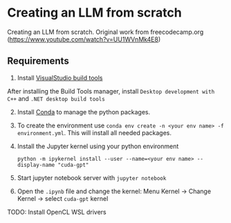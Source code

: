 # Creating an LLM from scratch
Creating an LLM from scratch. Original work from freecodecamp.org (https://www.youtube.com/watch?v=UU1WVnMk4E8)

## Requirements

1. Install [VisualStudio build tools](https://visualstudio.microsoft.com/pt-br/downloads/?q=build+tools)

After installing the Build Tools manager, install `Desktop development with C++` and `.NET desktop build tools`

2. Install [Conda](https://docs.conda.io/projects/miniconda/en/latest/miniconda-install.html) to manage the python packages.

3. To create the environment use `conda env create -n <your env name> -f environment.yml`. This will install all needed packages.

4. Install the Jupyter kernel using your python environment

    `python -m ipykernel install --user --name=<your env name> --display-name "cuda-gpt"`

4. Start jupyter notebook server with `jupyter notebook`

5. Open the `.ipynb` file and change the kernel: Menu Kernel -> Change Kernel -> select `cuda-gpt` kernel

TODO: Install OpenCL WSL drivers